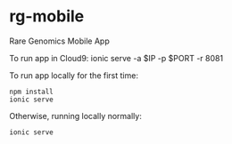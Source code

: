 # rg-mobile
Rare Genomics Mobile App

To run app in Cloud9:
    ionic serve -a $IP -p $PORT -r 8081

To run app locally for the first time:
```
npm install
ionic serve
```

Otherwise, running locally normally:
```
ionic serve
```